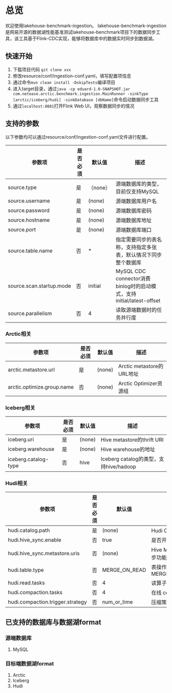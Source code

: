 # 总览
欢迎使用lakehouse-benchmark-ingestion。
lakehouse-benchmark-ingestion是网易开源的数据湖性能基准测试lakehouse-benchmark项目下的数据同步工具，该工具基于Flink-CDC实现，能够将数据库中的数据实时同步到数据湖。

## 快速开始
1. 下载项目代码 `git clone xxx`
2. 修改resource/conf/ingestion-conf.yaml，填写配置项信息
3. 通过命令`mvn clean install -DskipTests`编译项目 
4. 进入target目录，通过`java -cp eduard-1.0-SNAPSHOT.jar com.netease.arctic.benchmark.ingestion.MainRunner -sinkType [arctic/iceberg/hudi] -sinkDatabase [dbName]`命令启动数据同步工具 
5. 通过`localhost:8081`打开Flink Web UI，观察数据同步的情况

## 支持的参数
以下参数均可以通过resource/conf/ingestion-conf.yaml文件进行配置。

| 参数项                      | 是否必须 | 默认值     | 描述                                                        |
|--------------------------|------|---------|-----------------------------------------------------------|
| source.type              | 是    | （none）  | 源端数据库的类型，目前仅支持MySQL                                       |
| source.username          | 是    | (none)  | 源端数据库用户名                                                  |
| source.password          | 是    | (none)  | 源端数据库密码                                                   |
| source.hostname          | 是    | (none)  | 源端数据库地址                                                   |
| source.port              | 是    | (none)  | 源端数据库端口                                                   |
| source.table.name        | 否    | *       | 指定需要同步的表名称，支持指定多张表，默认情况下同步整个数据库                           |
| source.scan.startup.mode | 否    | initial | MySQL CDC connector消费binlog时的启动模式，支持initial/latest-offset |
| source.parallelism       | 否    | 4       | 读取源端数据时的任务并行度                                             |      |         |                                                       |

### Arctic相关

| 参数项                        | 是否必须 | 默认值    | 描述                     |
|----------------------------|------|--------|------------------------|
| arctic.metastore.url       | 是    | (none) | Arctic metastore的URL地址 |
| arctic.optimize.group.name | 否    | (none) | Arctic Optimizer资源组    |
 
### Iceberg相关

| 参数项                  | 是否必须 | 默认值    | 描述                               |
|----------------------|------|--------|----------------------------------|
| iceberg.uri          | 是    | (none) | Hive metastore的thrift URI        |
| iceberg.warehouse    | 是    | (none) | Hive warehouse的地址                |
| iceberg.catalog-type | 否    | hive   | Iceberg catalog的类型，支持hive/hadoop |

### Hudi相关

| 参数项                                   | 是否必须 | 默认值           | 描述                                     |
|---------------------------------------|------|---------------|----------------------------------------|
| hudi.catalog.path                     | 是    | (none)        | Hudi Catalog的地址                        |
| hudi.hive_sync.enable                 | 否    | true          | 是否开启hive同步功能                           |
| hudi.hive_sync.metastore.uris         | 否    | (none)        | Hive Metastore URL，当开启hive同步功能时需要填写该参数 |
| hudi.table.type                       | 否    | MERGE_ON_READ | 表操作的类型，支持MERGE_ON_READ/COPY_ON_WRITE   |
| hudi.read.tasks                       | 否    | 4             | 读算子的并行度                                |
| hudi.compaction.tasks                 | 否    | 4             | 在线 compaction 的并行度                     |
| hudi.compaction.trigger.strategy      | 否    | num_or_time   | 压缩策略                                   |


## 已支持的数据库与数据湖format
### 源端数据库
1. MySQL
### 目标端数据湖format
1. Arctic
2. Iceberg
3. Hudi
